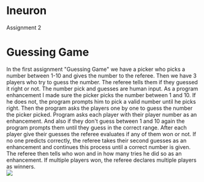 # Ineuron
Assignment 2

# Guessing Game

In the first assignment "Guessing Game" we have a picker who picks a number between 1-10 and gives the number to the referee. Then we have 3 players who try to guess the number. The referee tells them if they guessed it right or not. The number pick and guesses are human input. As a program enhancement I made sure the picker picks the number between 1 and 10. If he does not, the program prompts him to pick a valid number until he picks right. Then the program asks the players one by one to guess the number the picker picked. Program asks each player with their player number as an enhancement. And also if they don't guess between 1 and 10 again the program prompts them until they guess in the correct range. After each player give their guesses the referee evaluates if any of them won or not. If no one predicts correctly, the referee takes their second guesses as an enhancement and continues this process until a correct number is given. The referee then tells who won and in how many tries he did so as an enhancement. If multiple players won, the referee declares multiple players as winners. 
<br/>
<img src= "https://github.com/ErdenCT/Ineuron-Assignment_2/blob/main/Guessing_Game.png?raw=true" />
